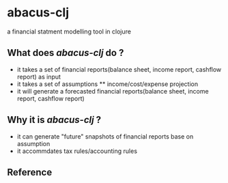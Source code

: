 # abacus-clj
a financial statment modelling tool in clojure

## What does _abacus-clj_ do ?
* it takes a set of financial reports(balance sheet, income report, cashflow report) as input
* it takes a set of assumptions
** income/cost/expense projection
* it will generate a forecasted financial reports(balance sheet, income report, cashflow report)

## Why it is _abacus-clj_ ?
* it can generate "future" snapshots of financial reports base on assumption
* it accommdates tax rules/accounting rules

 
## Reference
